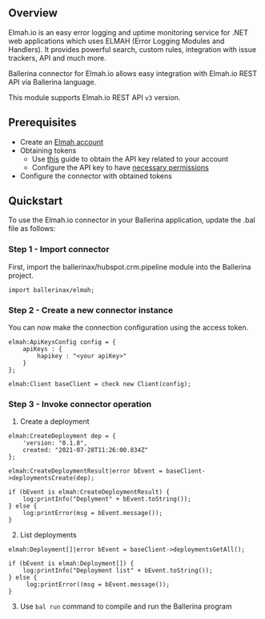 ## Overview
Elmah.io is an easy error logging and uptime monitoring service for .NET web applications which uses ELMAH 
(Error Logging Modules and Handlers). It provides powerful search, custom rules, integration with issue trackers, 
API and much more.


Ballerina connector for Elmah.io allows easy integration with Elmah.io REST API via Ballerina language. 

This module supports Elmah.io REST API `v3` version.
 
## Prerequisites
* Create an [Elmah account](https://elmah.io)
* Obtaining tokens
    - Use [this](https://docs.elmah.io/where-is-my-api-key/) guide to obtain the API key related to your account
    - Configure the API key to have [necessary permissions](https://docs.elmah.io/how-to-configure-api-key-permissions/)
* Configure the connector with obtained tokens


## Quickstart

To use the Elmah.io connector in your Ballerina application, update the .bal file as follows:

### Step 1 - Import connector
First, import the ballerinax/hubspot.crm.pipeline module into the Ballerina project.
```ballerina
import ballerinax/elmah;
```

### Step 2 - Create a new connector instance
You can now make the connection configuration using the access token.
```ballerina
elmah:ApiKeysConfig config = {
    apiKeys : {
        hapikey : "<your apiKey>"
    }
};

elmah:Client baseClient = check new Client(config);

```
### Step 3 - Invoke connector operation

1. Create a deployment

```ballerina
elmah:CreateDeployment dep = {
    'version: "0.1.8",
    created: "2021-07-28T11:26:00.834Z"
};

elmah:CreateDeploymentResult|error bEvent = baseClient->deploymentsCreate(dep);

if (bEvent is elmah:CreateDeploymentResult) {
    log:printInfo("Deplyment" + bEvent.toString());
} else {
    log:printError(msg = bEvent.message());
}
```

2. List deployments

```ballerina
elmah:Deployment[]|error bEvent = baseClient->deploymentsGetAll();

if (bEvent is elmah:Deployment[]) {
    log:printInfo("Deployment list" + bEvent.toString());
} else {
     log:printError((msg = bEvent.message());
}
```

3. Use `bal run` command to compile and run the Ballerina program

